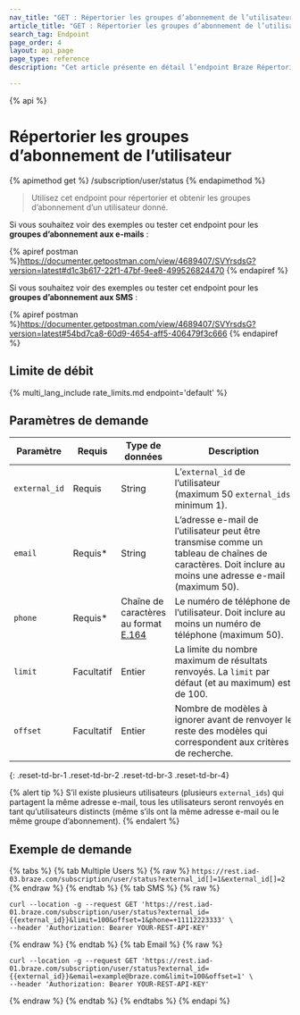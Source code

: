 ```yaml
---
nav_title: "GET : Répertorier les groupes d’abonnement de l’utilisateur"
article_title: "GET : Répertorier les groupes d’abonnement de l’utilisateur"
search_tag: Endpoint
page_order: 4
layout: api_page
page_type: reference
description: "Cet article présente en détail l’endpoint Braze Répertorier les groupes d’abonnement de l’utilisateur."

---
```

{% api %}
# Répertorier les groupes d’abonnement de l’utilisateur
{% apimethod get %}
/subscription/user/status
{% endapimethod %}

> Utilisez cet endpoint pour répertorier et obtenir les groupes d’abonnement d’un utilisateur donné.

Si vous souhaitez voir des exemples ou tester cet endpoint pour les **groupes d’abonnement aux e-mails** :

{% apiref postman %}https://documenter.getpostman.com/view/4689407/SVYrsdsG?version=latest#d1c3b617-22f1-47bf-9ee8-499526824470 {% endapiref %}

Si vous souhaitez voir des exemples ou tester cet endpoint pour les **groupes d’abonnement aux SMS** :

{% apiref postman %}https://documenter.getpostman.com/view/4689407/SVYrsdsG?version=latest#54bd7ca8-60d9-4654-aff5-406479f3c666 {% endapiref %}

## Limite de débit

{% multi_lang_include rate_limits.md endpoint='default' %}

## Paramètres de demande

| Paramètre | Requis | Type de données | Description |
|---|---|---|---|
| `external_id`  | Requis | String | L’`external_id` de l’utilisateur (maximum 50 `external_ids`, minimum 1). |
| `email`  |  Requis* | String | L’adresse e-mail de l’utilisateur peut être transmise comme un tableau de chaînes de caractères. Doit inclure au moins une adresse e-mail (maximum 50). |
| `phone` | Requis* | Chaîne de caractères au format [E.164](https://en.wikipedia.org/wiki/E.164) | Le numéro de téléphone de l’utilisateur. Doit inclure au moins un numéro de téléphone (maximum 50). |
| `limit` | Facultatif | Entier | La limite du nombre maximum de résultats renvoyés. La `limit` par défaut (et au maximum) est de 100. |
| `offset`  |  Facultatif | Entier | Nombre de modèles à ignorer avant de renvoyer le reste des modèles qui correspondent aux critères de recherche. |
{: .reset-td-br-1 .reset-td-br-2 .reset-td-br-3  .reset-td-br-4}

{% alert tip %}
S’il existe plusieurs utilisateurs (plusieurs `external_ids`) qui partagent la même adresse e-mail, tous les utilisateurs seront renvoyés en tant qu’utilisateurs distincts (même s’ils ont la même adresse e-mail ou le même groupe d’abonnement).
{% endalert %}

## Exemple de demande 

{% tabs %}
{% tab Multiple Users %}
{% raw %}
`https://rest.iad-03.braze.com/subscription/user/status?external_id[]=1&external_id[]=2`
{% endraw %}
{% endtab %}
{% tab SMS %}
{% raw %}
```
curl --location -g --request GET 'https://rest.iad-01.braze.com/subscription/user/status?external_id={{external_id}}&limit=100&offset=1&phone=+11112223333' \
--header 'Authorization: Bearer YOUR-REST-API-KEY'
```
{% endraw %}
{% endtab %}
{% tab Email %}
{% raw %}
```
curl --location -g --request GET 'https://rest.iad-01.braze.com/subscription/user/status?external_id={{external_id}}&email=example@braze.com&limit=100&offset=1' \
--header 'Authorization: Bearer YOUR-REST-API-KEY'
```
{% endraw %}
{% endtab %}
{% endtabs %}
{% endapi %}
